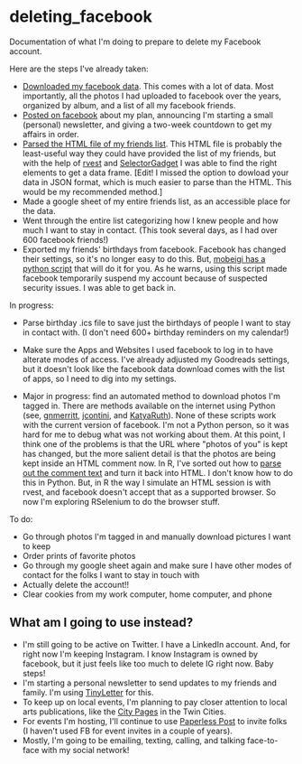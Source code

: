 # deleting_facebook
Documentation of what I'm doing to prepare to delete my Facebook account. 

Here are the steps I've already taken:

- [Downloaded my facebook data](https://www.facebook.com/help/1701730696756992/?helpref=hc_fnav). This comes with a lot of data. Most importantly, all the photos I had uploaded to facebook over the years, organized by album, and a list of all my facebook friends. 
- [Posted on facebook](LeavingFacebook.txt) about my plan, announcing I'm starting a small (personal) newsletter, and giving a two-week countdown to get my affairs in order.
- [Parsed the HTML file of my friends list](FacebookFriends.Rmd). This HTML file is probably the least-useful way they could have provided the list of my friends, but with the help of [rvest](https://rvest.tidyverse.org/) and [SelectorGadget](https://selectorgadget.com/) I was able to find the right elements to get a data frame. [Edit! I missed the option to dowload your data in JSON format, which is much easier to parse than the HTML. This would be my recommended method.]
- Made a google sheet of my entire friends list, as an accessible place for the data. 
- Went through the entire list categorizing how I knew people and how much I want to stay in contact. (This took several days, as I had over 600 facebook friends!)
- Exported my friends' birthdays from facebook. Facebook has changed their settings, so it's no longer easy to do this. But, [mobeigi has a python script](https://github.com/mobeigi/fb2cal) that will do it for you. As he warns, using this script made facebook temporarily suspend my account because of suspected security issues. I was able to get back in.

In progress:

- Parse birthday .ics file to save just the birthdays of people I want to stay in contact with. (I don't need 600+ birthday reminders on my calendar!)
- Make sure the Apps and Websites I used facebook to log in to have alterate modes of access. I've already adjusted my Goodreads settings, but it doesn't look like the facebook data download comes with the list of apps, so I need to dig into my settings. 

- Major in progress: find an automated method to download photos I'm tagged in. There are methods available on the internet using Python (see, [gnmerritt](https://gnmerritt.net/deletefacebook/2018/04/03/fb-photos-of-me/), [jcontini](https://github.com/jcontini/fb-photo-downloader), and [KatyaRuth](https://github.com/KatyaRuth/photos-of-you)). None of these scripts work with the current version of facebook. I'm not a Python person, so it was hard for me to debug what was not working about them. At this point, I think one of the problems is that the URL where "photos of you" is kept has changed, but the more salient detail is that the photos are being kept inside an HTML comment now. In R, I've sorted out how to [parse out the comment text](FacebookFriends.Rmd) and turn it back into HTML. I don't know how to do this in Python. But, in R the way I simulate an HTML session is with rvest, and facebook doesn't accept that as a supported browser. So now I'm exploring RSelenium to do the browser stuff. 

To do:

- Go through photos I'm tagged in and manually download pictures I want to keep
- Order prints of favorite photos
- Go through my google sheet again and make sure I have other modes of contact for the folks I want to stay in touch with
- Actually delete the account!!
- Clear cookies from my work computer, home computer, and phone


## What am I going to use instead? 

- I'm still going to be active on Twitter. I have a LinkedIn account. And, for right now I'm keeping Instagram. I know Instagram is owned by facebook, but it just feels like too much to delete IG right now. Baby steps!
- I'm starting a personal newsletter to send updates to my friends and family. I'm using [TinyLetter](https://tinyletter.com/) for this.
- To keep up on local events, I'm planning to pay closer attention to local arts publications, like the [City Pages](http://www.citypages.com/) in the Twin Cities. 
- For events I'm hosting, I'll continue to use [Paperless Post](https://www.paperlesspost.com/) to invite folks (I haven't used FB for event invites in a couple of years).
- Mostly, I'm going to be emailing, texting, calling, and talking face-to-face with my social network! 

